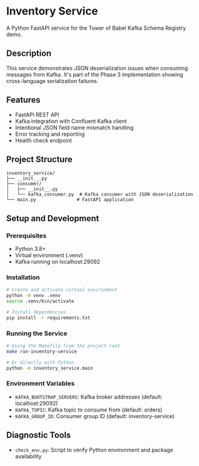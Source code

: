 # Inventory Service

A Python FastAPI service for the Tower of Babel Kafka Schema Registry demo.

## Description

This service demonstrates JSON deserialization issues when consuming messages from Kafka. It's part of the Phase 3 implementation showing cross-language serialization failures.

## Features

- FastAPI REST API
- Kafka integration with Confluent Kafka client
- Intentional JSON field name mismatch handling
- Error tracking and reporting
- Health check endpoint

## Project Structure

```
inventory_service/
├── __init__.py
├── consumer/
│   ├── __init__.py
│   └── kafka_consumer.py  # Kafka consumer with JSON deserialization
└── main.py               # FastAPI application
```

## Setup and Development

### Prerequisites
- Python 3.8+
- Virtual environment (.venv)
- Kafka running on localhost:29092

### Installation

```bash
# Create and activate virtual environment
python -m venv .venv
source .venv/bin/activate

# Install dependencies
pip install -r requirements.txt
```

### Running the Service

```bash
# Using the Makefile from the project root
make run-inventory-service

# Or directly with Python
python -m inventory_service.main
```

### Environment Variables

- `KAFKA_BOOTSTRAP_SERVERS`: Kafka broker addresses (default: localhost:29092)
- `KAFKA_TOPIC`: Kafka topic to consume from (default: orders)
- `KAFKA_GROUP_ID`: Consumer group ID (default: inventory-service)

## Diagnostic Tools

- `check_env.py`: Script to verify Python environment and package availability
